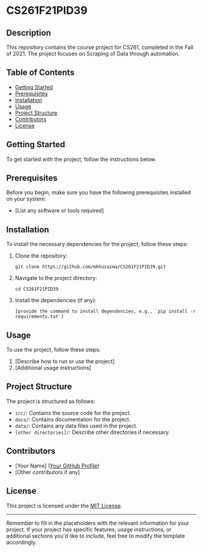 # CS261F21PID39

## Description

This repository contains the course project for CS261, completed in the Fall of 2021. The project focuses on Scraping of Data through automation.

## Table of Contents

- [Getting Started](#getting-started)
- [Prerequisites](#prerequisites)
- [Installation](#installation)
- [Usage](#usage)
- [Project Structure](#project-structure)
- [Contributors](#contributors)
- [License](#license)

## Getting Started

To get started with the project, follow the instructions below.

## Prerequisites

Before you begin, make sure you have the following prerequisites installed on your system:

- [List any software or tools required]

## Installation

To install the necessary dependencies for the project, follow these steps:

1. Clone the repository:
   ```
   git clone https://github.com/mkhuzaima/CS261F21PID39.git
   ```
2. Navigate to the project directory:
   ```
   cd CS261F21PID39
   ```
3. Install the dependencies (if any):
   ```
   [provide the command to install dependencies, e.g., `pip install -r requirements.txt`]
   ```

## Usage

To use the project, follow these steps:

1. [Describe how to run or use the project]
2. [Additional usage instructions]

## Project Structure

The project is structured as follows:

- `src/`: Contains the source code for the project.
- `docs/`: Contains documentation for the project.
- `data/`: Contains any data files used in the project.
- `[other directories]/`: Describe other directories if necessary.

## Contributors

- [Your Name] ([Your GitHub Profile](https://github.com/yourusername))
- [Other contributors if any]

## License

This project is licensed under the [MIT License](LICENSE).

---

Remember to fill in the placeholders with the relevant information for your project. If your project has specific features, usage instructions, or additional sections you'd like to include, feel free to modify the template accordingly.
